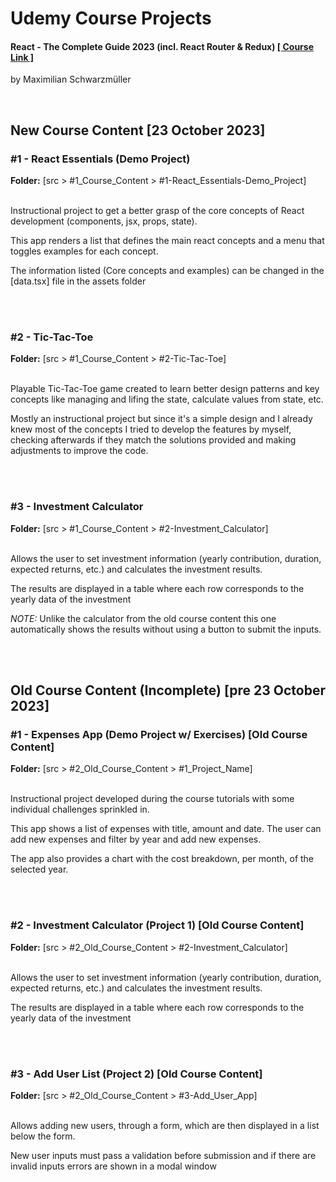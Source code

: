 <h1>Udemy Course Projects</h1> 
<h4>React - The Complete Guide 2023 (incl. React Router & Redux)   <a href="https://www.udemy.com/course/react-the-complete-guide-incl-redux/">[ Course Link ]</a></h4>
<p>by Maximilian Schwarzmüller</p>


<br>
<h2> New Course Content [23 October 2023] </h2>

<h3> #1 - React Essentials (Demo Project) </h3>
<strong>Folder:</strong> [src > #1_Course_Content > #1-React_Essentials-Demo_Project]
<br><br>
<p>Instructional project to get a better grasp of the core concepts of React development (components, jsx, props, state).</p>
<p>This app renders a list that defines the main react concepts and a menu that toggles examples for each concept.</p>
<p>The information listed (Core concepts and examples) can be changed in the [data.tsx] file in the assets folder</p>


<br><br>
<h3> #2 - Tic-Tac-Toe </h3>
<strong>Folder:</strong> [src > #1_Course_Content > #2-Tic-Tac-Toe]
<br><br>
<p>Playable Tic-Tac-Toe game created to learn better design patterns and key concepts like managing and lifing the state, calculate values from state, etc.</p>
<p>Mostly an instructional project but since it's a simple design and I already knew most of the concepts I tried to develop the features by myself, checking afterwards if they match the solutions provided and making adjustments to improve the code.</p>

<br><br>
<h3> #3 - Investment Calculator </h3>
<strong>Folder:</strong> [src > #1_Course_Content > #2-Investment_Calculator]
<br><br>
<p>Allows the user to set investment information (yearly contribution, duration, expected returns, etc.) and calculates the investment results.</p>
<p>The results are displayed in a table where each row corresponds to the yearly data of the investment</p>
<p><i>NOTE: </i> Unlike the calculator from the old course content this one automatically shows the results without using a button to submit the inputs.</p>





<br>
<br>
<h2> Old Course Content (Incomplete) [pre 23 October 2023] </h2>

<h3> #1 - Expenses App (Demo Project w/ Exercises) [Old Course Content] </h3>
<strong>Folder:</strong> [src > #2_Old_Course_Content > #1_Project_Name]
<br><br>
<p>Instructional project developed during the course tutorials with some individual challenges sprinkled in.</p>
<p>This app shows a list of expenses with title, amount and date. The user can add new expenses and filter by year and add new expenses.</p>
<p>The app also provides a chart with the cost breakdown, per month, of the selected year.</p>


<br><br>
<h3> #2 - Investment Calculator (Project 1) [Old Course Content] </h3>
<strong>Folder:</strong> [src > #2_Old_Course_Content > #2-Investment_Calculator]
<br><br>
<p>Allows the user to set investment information (yearly contribution, duration, expected returns, etc.) and calculates the investment results.</p>
<p>The results are displayed in a table where each row corresponds to the yearly data of the investment</p>


<br><br>
<h3> #3 - Add User List (Project 2) [Old Course Content] </h3>
<strong>Folder:</strong> [src > #2_Old_Course_Content > #3-Add_User_App]
<br><br>
<p>Allows adding new users, through a form, which are then displayed in a list below the form.</p>
<p>New user inputs must pass a validation before submission and if there are invalid inputs errors are shown in a modal window</p>
